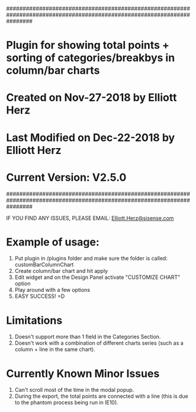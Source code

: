 ########################################################################################################################
#  	Plugin for showing total points + sorting of categories/breakbys in column/bar charts
#	Created on Nov-27-2018 by Elliott Herz
#	Last Modified on Dec-22-2018 by Elliott Herz
#	Current Version: V2.5.0
########################################################################################################################


IF YOU FIND ANY ISSUES, PLEASE EMAIL: Elliott.Herz@sisense.com


# Example of usage:
1) Put plugin in /plugins folder and make sure the folder is called: customBarColumnChart
2) Create column/bar chart and hit apply
3) Edit widget and on the Design Panel activate "CUSTOMIZE CHART" option
4) Play around with a few options
5) EASY SUCCESS! =D


# Limitations
1) Doesn't support more than 1 field in the Categories Section.
2) Doesn't work with a combination of different charts series (such as a column + line in the same chart).


# Currently Known Minor Issues
1) Can't scroll most of the time in the modal popup.
2) During the export, the total points are connected with a line (this is due to the phantom process being run in IE10).    
